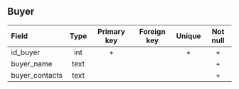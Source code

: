 ## Buyer

|Field|Type|Primary key|Foreign key|Unique|Not null|
|:-----|:----:|:-----------:|:-----------:|:------:|:-------:|
|id_buyer|int|+| |+|+|
|buyer_name|text| | | |+|
|buyer_contacts|text| | | |+|


